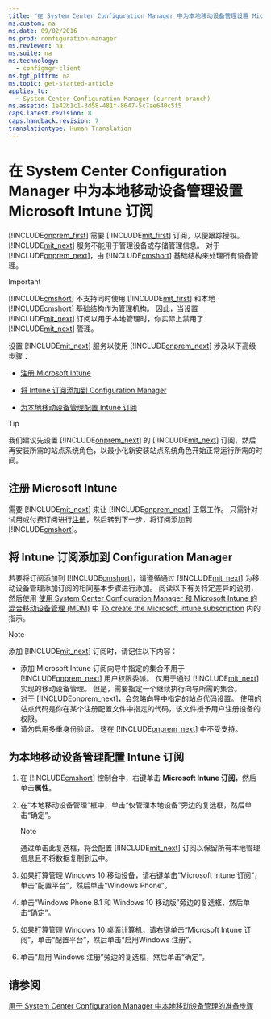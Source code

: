 ```yaml
---
title: "在 System Center Configuration Manager 中为本地移动设备管理设置 Microsoft Intune 订阅"
ms.custom: na
ms.date: 09/02/2016
ms.prod: configuration-manager
ms.reviewer: na
ms.suite: na
ms.technology: 
  - configmgr-client
ms.tgt_pltfrm: na
ms.topic: get-started-article
applies_to: 
  - System Center Configuration Manager (current branch)
ms.assetid: 1e42b1c1-3d58-481f-8647-5c7ae640c5f5
caps.latest.revision: 8
caps.handback.revision: 7
translationtype: Human Translation
---
```

# 在 System Center Configuration Manager 中为本地移动设备管理设置 Microsoft Intune 订阅
[!INCLUDE[onprem_first](../LocTest/includes/onprem_first_md.md)] 需要 [!INCLUDE[mit_first](../LocTest/includes/mit_first_md.md)] 订阅，以便跟踪授权。[!INCLUDE[mit_next](../LocTest/includes/mit_next_md.md)] 服务不能用于管理设备或存储管理信息。 对于 [!INCLUDE[onprem_next](../LocTest/includes/onprem_next_md.md)]，由 [!INCLUDE[cmshort](../LocTest/includes/cmshort_md.md)] 基础结构来处理所有设备管理。  
  
> [!IMPORTANT]  
>  [!INCLUDE[cmshort](../LocTest/includes/cmshort_md.md)] 不支持同时使用 [!INCLUDE[mit_first](../LocTest/includes/mit_first_md.md)] 和本地 [!INCLUDE[cmshort](../LocTest/includes/cmshort_md.md)] 基础结构作为管理机构。 因此，当设置 [!INCLUDE[mit_next](../LocTest/includes/mit_next_md.md)] 订阅以用于本地管理时，你实际上禁用了 [!INCLUDE[mit_next](../LocTest/includes/mit_next_md.md)] 管理。  
  
 设置 [!INCLUDE[mit_next](../LocTest/includes/mit_next_md.md)] 服务以使用 [!INCLUDE[onprem_next](../LocTest/includes/onprem_next_md.md)] 涉及以下高级步骤：  
  
-   [注册 Microsoft Intune](#bkmk_signup)  
  
-   [将 Intune 订阅添加到 Configuration Manager](#bkmk_addSub)  
  
-   [为本地移动设备管理配置 Intune 订阅](#bkmk_configure)  
  
> [!TIP]  
>  我们建议先设置 [!INCLUDE[onprem_next](../LocTest/includes/onprem_next_md.md)] 的 [!INCLUDE[mit_next](../LocTest/includes/mit_next_md.md)] 订阅，然后再安装所需的站点系统角色，以最小化新安装站点系统角色开始正常运行所需的时间。  
  
##  <a name="bkmk_signup"></a> 注册 Microsoft Intune  
 需要 [!INCLUDE[mit_next](../LocTest/includes/mit_next_md.md)] 来让 [!INCLUDE[onprem_next](../LocTest/includes/onprem_next_md.md)] 正常工作。 只需针对试用或付费订阅进行[注册](http://www.microsoft.com/en-us/server-cloud/products/microsoft-intune/)，然后转到下一步，将订阅添加到 [!INCLUDE[cmshort](../LocTest/includes/cmshort_md.md)]。  
  
##  <a name="bkmk_addSub"></a> 将 Intune 订阅添加到 Configuration Manager  
 若要将订阅添加到 [!INCLUDE[cmshort](../LocTest/includes/cmshort_md.md)]，请遵循通过 [!INCLUDE[mit_next](../LocTest/includes/mit_next_md.md)] 为移动设备管理添加订阅的相同基本步骤进行添加。 阅读以下有关特定差异的说明，然后使用 [使用 System Center Configuration Manager 和 Microsoft Intune 的混合移动设备管理 \(MDM\)](../LocTest/Hybrid-mobile-device-management--MDM--with-System-Center-Configuration-Manager-and-Microsoft-Intune.md) 中 [To create the Microsoft Intune subscription](../LocTest/Hybrid-mobile-device-management--MDM--with-System-Center-Configuration-Manager-and-Microsoft-Intune.md#bkmk_subscription) 内的指示。  
  
> [!NOTE]  
>  添加 [!INCLUDE[mit_next](../LocTest/includes/mit_next_md.md)] 订阅时，请记住以下内容：  
>   
>  -   添加 Microsoft Intune 订阅向导中指定的集合不用于 [!INCLUDE[onprem_next](../LocTest/includes/onprem_next_md.md)] 用户权限委派。 仅用于通过 [!INCLUDE[mit_next](../LocTest/includes/mit_next_md.md)] 实现的移动设备管理。 但是，需要指定一个继续执行向导所需的集合。  
> -   对于 [!INCLUDE[onprem_next](../LocTest/includes/onprem_next_md.md)]，会忽略向导中指定的站点代码设置。 使用的站点代码是你在某个注册配置文件中指定的代码，该文件授予用户注册设备的权限。  
> -   请勿启用多重身份验证。 这在 [!INCLUDE[onprem_next](../LocTest/includes/onprem_next_md.md)] 中不受支持。  
  
##  <a name="bkmk_configure"></a> 为本地移动设备管理配置 Intune 订阅  
  
1.  在 [!INCLUDE[cmshort](../LocTest/includes/cmshort_md.md)] 控制台中，右键单击 **Microsoft Intune 订阅**，然后单击**属性**。  
  
2.  在“本地移动设备管理”框中，单击“仅管理本地设备”旁边的复选框，然后单击“确定”。  
  
    > [!NOTE]  
    >  通过单击此复选框，将会配置 [!INCLUDE[mit_next](../LocTest/includes/mit_next_md.md)] 订阅以保留所有本地管理信息且不将数据复制到云中。  
  
3.  如果打算管理 Windows 10 移动设备，请右键单击“Microsoft Intune 订阅”，单击“配置平台”，然后单击“Windows Phone”。  
  
4.  单击“Windows Phone 8.1 和 Windows 10 移动版”旁边的复选框，然后单击“确定”。  
  
5.  如果打算管理 Windows 10 桌面计算机，请右键单击“Microsoft Intune 订阅”，单击“配置平台”，然后单击“启用Windows 注册”。  
  
6.  单击“启用 Windows 注册”旁边的复选框，然后单击“确定”。  
  
## 请参阅  
 [用于 System Center Configuration Manager 中本地移动设备管理的准备步骤](../LocTest/Preparation-steps-for-On-premises-Mobile-Device-Management-in-System-Center-Configuration-Manager.md)